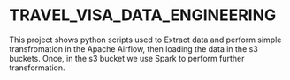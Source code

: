 # TRAVEL_VISA_DATA_ENGINEERING
This project shows python scripts used to Extract data and perform simple transfromation in the Apache Airflow, then loading the data in the s3 buckets. Once, in the s3 bucket we use Spark to perform further transformation.


